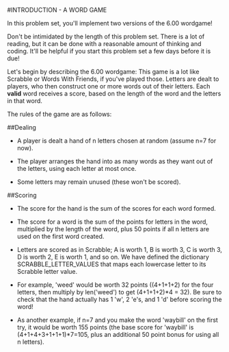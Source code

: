 #INTRODUCTION - A WORD GAME

In this problem set, you'll implement two versions of the 6.00 wordgame!

Don't be intimidated by the length of this problem set. There is a lot of reading, but it can be done with a reasonable amount of thinking and coding. It'll be helpful if you start this problem set a few days before it is due!

Let's begin by describing the 6.00 wordgame: This game is a lot like Scrabble or Words With Friends, if you've played those. Letters are dealt to players, who then construct one or more words out of their letters. Each **valid** word receives a score, based on the length of the word and the letters in that word.

The rules of the game are as follows:

##Dealing
  - A player is dealt a hand of n letters chosen at random (assume n=7 for now).

  - The player arranges the hand into as many words as they want out of the letters, using each letter at most once.

  - Some letters may remain unused (these won't be scored).

##Scoring
  - The score for the hand is the sum of the scores for each word formed.

  - The score for a word is the sum of the points for letters in the word, multiplied by the length of the word, plus 50 points if all n letters are used on the first word created.

  - Letters are scored as in Scrabble; A is worth 1, B is worth 3, C is worth 3, D is worth 2, E is worth 1, and so on. We have defined the dictionary SCRABBLE_LETTER_VALUES that maps each lowercase letter to its Scrabble letter value.

  - For example, 'weed' would be worth 32 points ((4+1+1+2) for the four letters, then multiply by len('weed') to get (4+1+1+2)*4 = 32). Be sure to check that the hand actually has 1 'w', 2 'e's, and 1 'd' before scoring the word!

  - As another example, if n=7 and you make the word 'waybill' on the first try, it would be worth 155 points (the base score for 'waybill' is (4+1+4+3+1+1+1)*7=105, plus an additional 50 point bonus for using all n letters).
